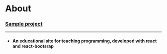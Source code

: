 <h1>About</h1>

<h3>
  <a href = "https://mmd-web.github.io/Conversion_app">Sample project</a>
</h3>

<hr/>

- <h4>An educational site for teaching programming, developed with react and react-bootsrap</h4>

